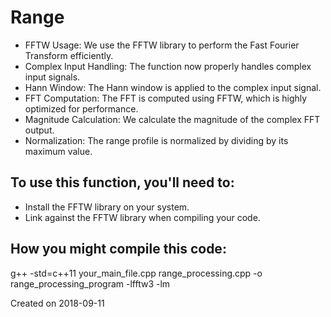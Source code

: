 # Range
- FFTW Usage: We use the FFTW library to perform the Fast Fourier Transform efficiently.
- Complex Input Handling: The function now properly handles complex input signals.
- Hann Window: The Hann window is applied to the complex input signal.
- FFT Computation: The FFT is computed using FFTW, which is highly optimized for performance.
- Magnitude Calculation: We calculate the magnitude of the complex FFT output.
- Normalization: The range profile is normalized by dividing by its maximum value.

## To use this function, you'll need to:
- Install the FFTW library on your system.
- Link against the FFTW library when compiling your code.

## How you might compile this code:
g++ -std=c++11 your_main_file.cpp range_processing.cpp -o range_processing_program -lfftw3 -lm

Created on 2018-09-11